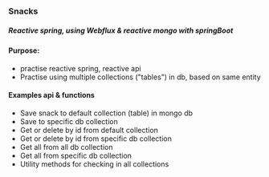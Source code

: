 ### Snacks 
##### Reactive spring, using Webflux & reactive mongo with springBoot

#### Purpose: 
- practise reactive spring, reactive api 
- Practise using multiple collections ("tables") in db, based on same entity

#### Examples api & functions
- Save snack to default collection (table) in mongo db 
- Save to specific db collection 
- Get or delete by id from default collection
- Get or delete by id from specific db collection
- Get all from all db collection
- Get all from specific db collection
- Utility methods for checking in all collections